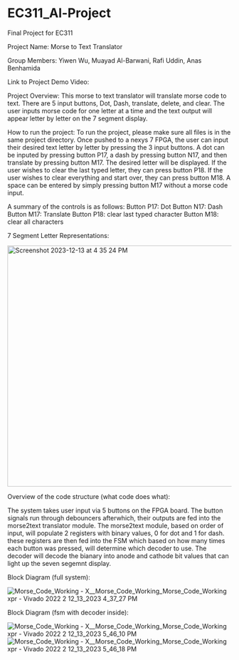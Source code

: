 # EC311_Al-Project
Final Project for EC311

Project Name: Morse to Text Translator

Group Members: Yiwen Wu, Muayad Al-Barwani, Rafi Uddin, Anas Benhamida

Link to Project Demo Video: 

Project Overview: 
This morse to text translator will translate morse code to text. There are 5 input buttons, Dot, Dash, translate, delete, and clear.
The user inputs morse code for one letter at a time and the text output will appear letter by letter on the 7 segment display.

How to run the project:
To run the project, please make sure all files is in the same project directory. Once pushed to a nexys 7 FPGA, the user can input their desired text letter by letter by pressing the 3 input buttons. A dot can be inputed by pressing button P17, a dash by pressing button N17, and then translate by pressing button M17. The desired letter will be displayed. If the user wishes to clear the last typed letter, they can press button P18. If the user wishes to clear everything and start over, they can press button M18. A space can be entered by simply pressing button M17 without a morse code input. 

A summary of the controls is as follows:
Button P17: Dot
Button N17: Dash
Button M17: Translate
Button P18: clear last typed character
Button M18: clear all characters

7 Segment Letter Representations:

<img width="541" alt="Screenshot 2023-12-13 at 4 35 24 PM" src="https://github.com/aabenham/EC311_Al-Project/assets/91548543/e977101c-096a-43e3-a047-4d76f38eaa59">



Overview of the code structure (what code does what):

The system takes user input via 5 buttons on the FPGA board. The button signals run through debouncers afterwhich, their outputs are fed into the morse2text translator module. The morse2text module, based on order of input, will populate 2 registers with binary values, 0 for dot and 1 for dash. these registers are then fed into the FSM which based on how many times each button was pressed, will determine which decoder to use. The decoder will decode the bianary into anode and cathode bit values that can light up the seven segemnt display. 

Block Diagram (full system):

![Morse_Code_Working -  X__Morse_Code_Working_Morse_Code_Working xpr  - Vivado 2022 2 12_13_2023 4_37_27 PM](https://github.com/aabenham/EC311_Al-Project/assets/140469099/27073280-520d-4ec0-8643-fff20849d860)

Block Diagram (fsm with decoder inside):

![Morse_Code_Working -  X__Morse_Code_Working_Morse_Code_Working xpr  - Vivado 2022 2 12_13_2023 5_46_10 PM](https://github.com/aabenham/EC311_Al-Project/assets/140469099/fcdd8881-e65e-4a70-9f18-775b53346e82)
![Morse_Code_Working -  X__Morse_Code_Working_Morse_Code_Working xpr  - Vivado 2022 2 12_13_2023 5_46_18 PM](https://github.com/aabenham/EC311_Al-Project/assets/140469099/f7fa4b73-1de5-4572-9da8-a8836f462a42)


